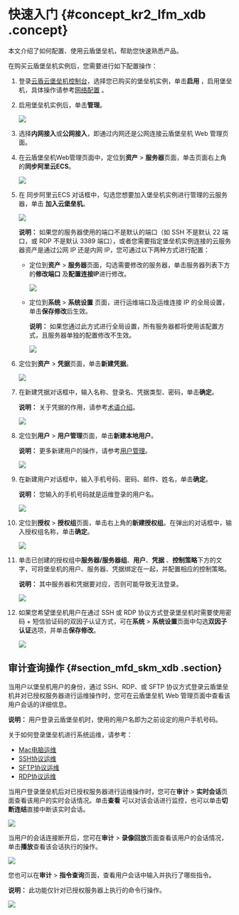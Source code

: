 # 快速入门 {#concept_kr2_lfm_xdb .concept}

本文介绍了如何配置、使用云盾堡垒机，帮助您快速熟悉产品。

在购买云盾堡垒机实例后，您需要进行如下配置操作：

1.  登录[云盾云堡垒机控制台](https://yundun.console.aliyun.com/?p=bastion)，选择您已购买的堡垒机实例，单击**启用** ，启用堡垒机，具体操作请参考[网络配置](../../../../../cn.zh-CN/用户指南（V2.1.7及以下）/管理员手册/网络配置.md#) 。
2.  启用堡垒机实例后，单击**管理**。

    ![](http://static-aliyun-doc.oss-cn-hangzhou.aliyuncs.com/assets/img/12726/15547785523736_zh-CN.png)

3.  选择**内网接入**或**公网接入**，即通过内网还是公网连接云盾堡垒机 Web 管理页面。
4.  在云盾堡垒机Web管理页面中，定位到**资产** \> **服务器**页面，单击页面右上角的**同步阿里云ECS**。

    ![](http://static-aliyun-doc.oss-cn-hangzhou.aliyuncs.com/assets/img/12726/15547785523737_zh-CN.png)

5.  在 同步阿里云ECS 对话框中，勾选您想要加入堡垒机实例进行管理的云服务器，单击 **加入云堡垒机**。

    ![](http://static-aliyun-doc.oss-cn-hangzhou.aliyuncs.com/assets/img/12726/15547785523738_zh-CN.png)

    **说明：** 如果您的服务器使用的端口不是默认的端口（如 SSH 不是默认 22 端口，或 RDP 不是默认 3389 端口），或者您需要指定堡垒机实例连接的云服务器资产是通过公网 IP 还是内网 IP，您可通过以下两种方式进行配置：

    -   定位到**资产** \> **服务器**页面，勾选需要修改的服务器，单击服务器列表下方的**修改端口** 及**配置连接IP**进行修改。

        ![](http://static-aliyun-doc.oss-cn-hangzhou.aliyuncs.com/assets/img/12726/15547785523739_zh-CN.png)

    -   定位到**系统** \> **系统设置** 页面，进行运维端口及运维连接 IP 的全局设置，单击**保存修改**后生效。

        **说明：** 如果您通过此方式进行全局设置，所有服务器都将使用该配置方式，且服务器单独的配置修改不生效。

        ![](http://static-aliyun-doc.oss-cn-hangzhou.aliyuncs.com/assets/img/12726/15547785533765_zh-CN.png)

6.  定位到**资产** \> **凭据**页面，单击**新建凭据**。

    ![](http://static-aliyun-doc.oss-cn-hangzhou.aliyuncs.com/assets/img/12726/15547785533770_zh-CN.png)

7.  在新建凭据对话框中，输入名称、登录名、凭据类型、密码，单击**确定**。

    **说明：** 关于凭据的作用，请参考[术语介绍](../../../../../cn.zh-CN/用户指南（V2.1.7及以下）/术语介绍.md#)。

    ![](http://static-aliyun-doc.oss-cn-hangzhou.aliyuncs.com/assets/img/12726/15547785533771_zh-CN.png)

8.  定位到**用户** \> **用户管理**页面，单击**新建本地用户**。

    **说明：** 更多新建用户的操作，请参考[用户管理](https://help.aliyun.com/document_detail/61451.html)。

    ![](http://static-aliyun-doc.oss-cn-hangzhou.aliyuncs.com/assets/img/12726/15547785533774_zh-CN.png)

9.  在新建用户对话框中，输入手机号码、密码、邮件、姓名，单击**确定**。

    **说明：** 您输入的手机号码就是运维登录的用户名。

    ![](http://static-aliyun-doc.oss-cn-hangzhou.aliyuncs.com/assets/img/12726/15547785533776_zh-CN.png)

10. 定位到**授权** \> **授权组**页面，单击右上角的**新建授权组**。在弹出的对话框中，输入授权组名称，单击**确定**。

    ![](http://static-aliyun-doc.oss-cn-hangzhou.aliyuncs.com/assets/img/12726/15547785533777_zh-CN.png)

11. 单击已创建的授权组中**服务器/服务器组**、**用户**、**凭据** 、**控制策略**下方的文字，可将堡垒机的用户、服务器、凭据绑定在一起，并配置相应的控制策略。

    **说明：** 其中服务器和凭据要对应，否则可能导致无法登录。

    ![](http://static-aliyun-doc.oss-cn-hangzhou.aliyuncs.com/assets/img/12726/15547785533778_zh-CN.png)

12. 如果您希望堡垒机用户在通过 SSH 或 RDP 协议方式登录堡垒机时需要使用密码 + 短信验证码的双因子认证方式，可在**系统** \> **系统设置**页面中勾选**双因子认证**选项，并单击**保存修改**。

    ![](http://static-aliyun-doc.oss-cn-hangzhou.aliyuncs.com/assets/img/12726/15547785533779_zh-CN.png)


## 审计查询操作 {#section_mfd_skm_xdb .section}

当用户以堡垒机用户的身份，通过 SSH、RDP、或 SFTP 协议方式登录云盾堡垒机并对已授权服务器进行运维操作时，您可在云盾堡垒机 Web 管理页面中查看该用户会话的详细信息。

**说明：** 用户登录云盾堡垒机时，使用的用户名即为之前设定的用户手机号码。

关于如何登录堡垒机进行系统运维，请参考：

-   [Mac电脑运维](../../../../../cn.zh-CN/用户指南（V2.1.7及以下）/运维使用手册/Mac系统运维.md#)
-   [SSH协议运维](../../../../../cn.zh-CN/用户指南（V2.1.7及以下）/运维使用手册/SSH协议运维.md#)
-   [SFTP协议运维](../../../../../cn.zh-CN/用户指南（V2.1.7及以下）/运维使用手册/SFTP协议运维.md#)
-   [RDP协议运维](../../../../../cn.zh-CN/用户指南（V2.1.7及以下）/运维使用手册/RDP协议运维.md#)

当用户登录堡垒机后对已授权服务器进行运维操作时，您可在**审计** \> **实时会话**页面查看该用户的实时会话情况。单击**查看** 可以对该会话进行监控，也可以单击**切断连结**直接中断该实时会话。

![](http://static-aliyun-doc.oss-cn-hangzhou.aliyuncs.com/assets/img/12726/15547785533780_zh-CN.png)

当用户的会话连接断开后，您可在**审计** \> **录像回放**页面查看该用户的会话情况，单击**播放**查看该会话执行的操作。

![](http://static-aliyun-doc.oss-cn-hangzhou.aliyuncs.com/assets/img/12726/15547785533781_zh-CN.png)

您也可以在**审计** \> **指令查询**页面，查看用户会话中输入并执行了哪些指令。

**说明：** 此功能仅针对已授权服务器上执行的命令行操作。

![](http://static-aliyun-doc.oss-cn-hangzhou.aliyuncs.com/assets/img/12726/15547785543782_zh-CN.png)

